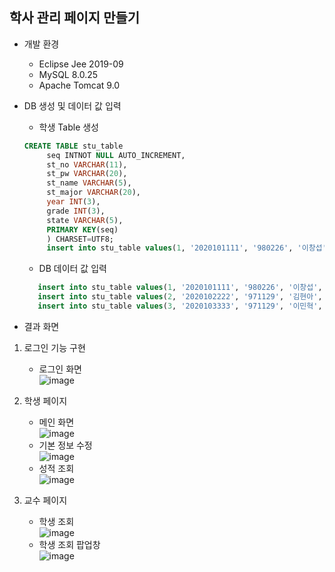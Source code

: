 ## 학사 관리 페이지 만들기

* 개발 환경
  - Eclipse Jee 2019-09
  - MySQL 8.0.25
  - Apache Tomcat 9.0   
  
* DB 생성 및 데이터 값 입력
   * 학생 Table 생성
   ```sql
   CREATE TABLE stu_table
        seq INTNOT NULL AUTO_INCREMENT,
        st_no VARCHAR(11),
        st_pw VARCHAR(20),
        st_name VARCHAR(5),
        st_major VARCHAR(20),
        year INT(3),
        grade INT(3),
        state VARCHAR(5),
        PRIMARY KEY(seq)
        ) CHARSET=UTF8;
        insert into stu_table values(1, '2020101111', '980226', '이창섭', '소프트웨어콘텐츠', 2, 2, '신입학);
   ```
   
   * DB 데이터 값 입력
   ```sql
      insert into stu_table values(1, '2020101111', '980226', '이창섭', '소프트웨어콘텐츠', 2, 2, '신입학');
      insert into stu_table values(2, '2020102222', '971129', '김현아', '유아교육', 2, 2, '신입학');
      insert into stu_table values(3, '2020103333', '971129', '이민혁', '소프트웨어콘텐츠', 3, 1, '복학');
    ```

* 결과 화면

1. 로그인 기능 구현
   * 로그인 화면   
   ![image](https://user-images.githubusercontent.com/95971431/176555150-e610f5ae-1dde-4717-8ad3-8ed0f6110320.png)
   
2. 학생 페이지
   * 메인 화면   
   ![image](https://user-images.githubusercontent.com/95971431/176555160-e287fe7e-2797-4c9a-8145-838e7b58b7fe.png)
   * 기본 정보 수정   
   ![image](https://user-images.githubusercontent.com/95971431/176555172-2e42b470-06ae-4bc3-8842-af76ab96f24d.png)
   * 성적 조회   
   ![image](https://user-images.githubusercontent.com/95971431/176555195-c9964839-44da-46d7-a8df-dda4a6c1d0c3.png)
   
3. 교수 페이지
   * 학생 조회   
   ![image](https://user-images.githubusercontent.com/95971431/176555212-dfebd354-362a-4571-8d40-7312a13b3d0e.png)
   * 학생 조회 팝업창   
   ![image](https://user-images.githubusercontent.com/95971431/176555222-2a45f373-7dd2-4039-ba1c-0752dfef46fb.png)
